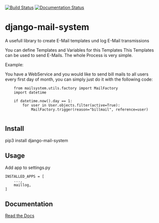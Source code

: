 [![Build Status](https://travis-ci.org/eieste/django-mail-system.svg?branch=master)](https://travis-ci.org/eieste/django-mail-system)
[![Documentation Status](https://readthedocs.org/projects/django-mail-system/badge/?version=latest)](https://django-mail-system.readthedocs.io/en/latest/?badge=latest)
 
# django-mail-system

A usefull library to create E-Mail templates und log E-Mail transmissions


You can define Templates and Variables for this Templates
This Templates can be used to send E-Mails.
The whole Process is very simple. 

Example:

You have a WebService and you would like to send bill mails to all users every first day of month, you can simply just do it with the following code:


```
    from mailsystem.utils.factory import MailFactory
    import datetime
    
    if datetime.now().day == 1:
        for user in User.objects.filter(active=True):
            MailFactory.trigger(reason="billmail", reference=user)
    
```


## Install

pip3 install django-mail-system

## Usage

Add app to settings.py

```
INSTALLED_APPS = [
    ...,
    maillog,
]
```

## Documentation

[Read the Docs](https://django-mail-system.readthedocs.io/)
